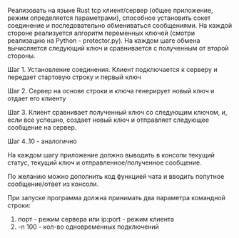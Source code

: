 Реализовать на языке Rust tcp клиент/сервер (общее приложение, режим определяется параметрами), способное установить сокет соединение и последовательно обмениваться сообщениями. На каждой стороне реализуется алгоритм переменных ключей (смотри реализацию на Python - protector.py). На каждом шаге обмена вычисляется следующий ключ и сравнивается с полученным от второй стороны.

Шаг 1. Установление соединения. Клиент подключается к серверу и передает стартовую строку и первый ключ

Шаг 2. Сервер на основе строки и ключа генерирует новый ключ и отдает его клиенту

Шаг 3. Клиент сравнивает полученный ключ со следующим ключом, и, если все успешно, создает новый ключ и отправляет следующее сообщение на сервер.

Шаг 4..10 - аналогично

На каждом шагу приложение должно выводить в консоли текущий статус, текущий ключ и отправленное/полученное сообщение.

По желанию можно дополнить код функцией чата и вводить попутное сообщение/ответ из консоли.

 При запуске программа должна принимать два параметра командной строки:

 1) порт - режим сервера или ip:port - режим клиента
 2) -n 100 - кол-во одновременных подключений
